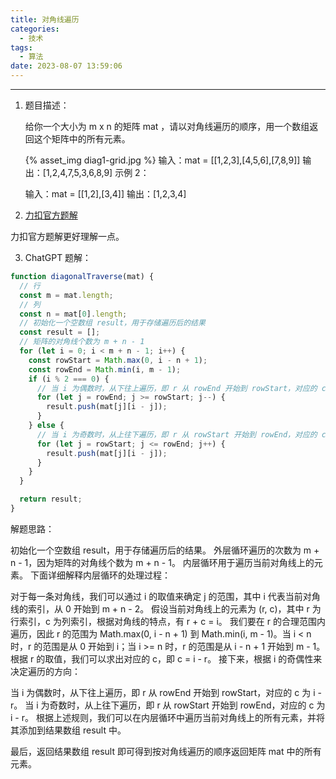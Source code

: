 ```yaml
---
title: 对角线遍历
categories:
  - 技术
tags:
  - 算法
date: 2023-08-07 13:59:06
---
```


---

1. 题目描述：

   给你一个大小为 m x n 的矩阵 mat ，请以对角线遍历的顺序，用一个数组返回这个矩阵中的所有元素。

   {% asset_img  diag1-grid.jpg %}
   输入：mat = [[1,2,3],[4,5,6],[7,8,9]]
   输出：[1,2,4,7,5,3,6,8,9]
   示例 2：

   输入：mat = [[1,2],[3,4]]
   输出：[1,2,3,4]

   <!-- more -->

2. [力扣官方题解](https://leetcode.cn/problems/diagonal-traverse/solutions/1597961/dui-jiao-xian-bian-li-by-leetcode-soluti-plz7/)

力扣官方题解更好理解一点。

3. ChatGPT 题解：

```javascript
function diagonalTraverse(mat) {
  // 行
  const m = mat.length;
  // 列
  const n = mat[0].length;
  // 初始化一个空数组 result，用于存储遍历后的结果
  const result = [];
  // 矩阵的对角线个数为 m + n - 1
  for (let i = 0; i < m + n - 1; i++) {
    const rowStart = Math.max(0, i - n + 1);
    const rowEnd = Math.min(i, m - 1);
    if (i % 2 === 0) {
      // 当 i 为偶数时，从下往上遍历，即 r 从 rowEnd 开始到 rowStart，对应的 c 为 i - r
      for (let j = rowEnd; j >= rowStart; j--) {
        result.push(mat[j][i - j]);
      }
    } else {
      // 当 i 为奇数时，从上往下遍历，即 r 从 rowStart 开始到 rowEnd，对应的 c 为 i - r
      for (let j = rowStart; j <= rowEnd; j++) {
        result.push(mat[j][i - j]);
      }
    }
  }

  return result;
}
```

解题思路：

初始化一个空数组 result，用于存储遍历后的结果。
外层循环遍历的次数为 m + n - 1，因为矩阵的对角线个数为 m + n - 1。
内层循环用于遍历当前对角线上的元素。
下面详细解释内层循环的处理过程：

对于每一条对角线，我们可以通过 i 的取值来确定 j 的范围，其中 i 代表当前对角线的索引，从 0 开始到 m + n - 2。
假设当前对角线上的元素为 (r, c)，其中 r 为行索引，c 为列索引，根据对角线的特点，有 r + c = i。
我们要在 r 的合理范围内遍历，因此 r 的范围为 Math.max(0, i - n + 1) 到 Math.min(i, m - 1)。当 i < n 时，r 的范围是从 0 开始到 i；当 i >= n 时，r 的范围是从 i - n + 1 开始到 m - 1。
根据 r 的取值，我们可以求出对应的 c，即 c = i - r。
接下来，根据 i 的奇偶性来决定遍历的方向：

当 i 为偶数时，从下往上遍历，即 r 从 rowEnd 开始到 rowStart，对应的 c 为 i - r。
当 i 为奇数时，从上往下遍历，即 r 从 rowStart 开始到 rowEnd，对应的 c 为 i - r。
根据上述规则，我们可以在内层循环中遍历当前对角线上的所有元素，并将其添加到结果数组 result 中。

最后，返回结果数组 result 即可得到按对角线遍历的顺序返回矩阵 mat 中的所有元素。
